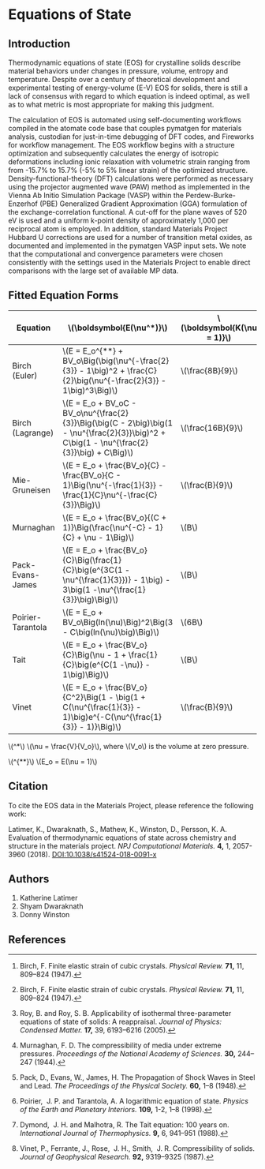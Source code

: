 # Equations of State

## Introduction

Thermodynamic equations of state (EOS) for crystalline solids describe
material behaviors under changes in pressure, volume, entropy and
temperature. Despite over a century of theoretical development and
experimental testing of energy-volume (E-V) EOS for solids, there is
still a lack of consensus with regard to which equation is indeed
optimal, as well as to what metric is most appropriate for making this
judgment.

The calculation of EOS is automated using self-documenting workflows
compiled in the atomate code base that couples pymatgen for materials
analysis, custodian for just-in-time debugging of DFT codes, and
Fireworks for workflow management. The EOS workflow begins with a
structure optimization and subsequently calculates the energy of
isotropic deformations including ionic relaxation with volumetric strain
ranging from from -15.7% to 15.7% (-5% to 5% linear strain) of the
optimized structure. Density-functional-theory (DFT) calculations were
performed as necessary using the projector augmented wave (PAW) method
as implemented in the Vienna Ab Initio Simulation Package (VASP) within
the Perdew-Burke-Enzerhof (PBE) Generalized Gradient Approximation (GGA)
formulation of the exchange-correlation functional. A cut-off for the
plane waves of 520 eV is used and a uniform k-point density of
approximately 1,000 per reciprocal atom is employed. In addition,
standard Materials Project Hubbard U corrections are used for a number
of transition metal oxides, as documented and implemented in the
pymatgen VASP input sets. We note that the computational and convergence
parameters were chosen consistently with the settings used in the
Materials Project to enable direct comparisons with the large set of
available MP data.

## Fitted Equation Forms

| **Equation**      | **\\(\boldsymbol{E(\nu^\*)}\\)**                                                                                                               | **\\(\boldsymbol{K(\nu = 1)}\\)** | **\\(\boldsymbol{K'(\nu = 1)}\\)** | **Ref** |
| ----------------- | ---------------------------------------------------------------------------------------------------------------------------------------------- | --------------------------------- | ---------------------------------- | ------- |
| Birch (Euler)     | \\(E = E_o^{\*\*} + BV_o\Big(\big(\nu^{-\frac{2}{3}} - 1\big)^2 + \frac{C}{2}\big(\nu^{-\frac{2}{3}} - 1\big)^3\Big)\\)                        | \\(\frac{8B}{9}\\)                | \\(C + 4\\)                        | [^1]    |
| Birch (Lagrange)  | \\(E = E_o + BV_oC - BV_o\nu^{\frac{2}{3}}\Big(\big(C - 2\big)\big(1 - \nu^{\frac{2}{3}}\big)^2 + C\big(1 - \nu^{\frac{2}{3}}\big) + C\Big)\\) | \\(\frac{16B}{9}\\)               | \\(C - 2\\)                        | [^1]    |
| Mie-Gruneisen     | \\(E = E_o + \frac{BV_o}{C} - \frac{BV_o}{C - 1}\Big(\nu^{-\frac{1}{3}} - \frac{1}{C}\nu^{-\frac{C}{3}}\Big)\\)                                | \\(\frac{B}{9}\\)                 | \\(\frac{7 + C}{3}\\)              | [^2]    |
| Murnaghan         | \\(E = E_o + \frac{BV_o}{(C + 1)}\Big(\frac{\nu^{-C} - 1}{C} + \nu - 1\Big)\\)                                                                 | \\(B\\)                           | \\(C + 1\\)                        | [^3]    |
| Pack-Evans-James  | \\(E = E_o + \frac{BV_o}{C}\Big(\frac{1}{C}\big(e^{3C(1 - \nu^{\frac{1}{3}})} - 1\big) - 3\big(1 -\nu^{\frac{1}{3}}\big)\Big)\\)               | \\(B\\)                           | \\(C + 1\\)                        | [^4]    |
| Poirier-Tarantola | \\(E = E_o + BV_o\Big(ln(\nu)\Big)^2\Big(3 - C\big(ln(\nu)\big)\Big)\\)                                                                        | \\(6B\\)                          | \\(C + 2\\)                        | [^5]    |
| Tait              | \\(E = E_o + \frac{BV_o}{C}\Big(\nu - 1 + \frac{1}{C}\big(e^{C(1 -\nu)} - 1\big)\Big)\\)                                                       | \\(B\\)                           | \\(C - 1\\)                        | [^6]    |
| Vinet             | \\(E = E_o + \frac{BV_o}{C^2}\Big(1 - \big(1 + C(\nu^{\frac{1}{3}} - 1)\big)e^{-C(\nu^{\frac{1}{3}} - 1)}\Big)\\)                              | \\(\frac{B}{9}\\)                 | \\(\frac{2}{3}C + 1\\)             | [^7]    |

\\(^\*\\) \\(\nu = \frac{V}{V_o}\\), where \\(V_o\\) is the volume at zero pressure.

\\(^{\*\*}\\) \\(E_o = E(\nu = 1)\\)

## Citation

To cite the EOS data in the Materials Project, please reference the following work:

Latimer, K., Dwaraknath, S., Mathew, K., Winston, D., Persson, K. A.
Evaluation of thermodynamic equations of state across chemistry and structure in the materials project.
_NPJ Computational Materials._ **4,** 1, 2057-3960 (2018).
[DOI:10.1038/s41524-018-0091-x](https://doi.org/10.1038/s41524-018-0091-x)

## Authors

1.  Katherine Latimer
2.  Shyam Dwaraknath
3.  Donny Winston

## References

[^1]:
    Birch, F. Finite elastic strain of cubic crystals. _Physical
    Review._ **71,** 11, 809–824 (1947).

[^2]:
    Roy, B. and Roy, S. B. Applicability of isothermal three-parameter
    equations of state of solids: A reappraisal. _Journal of Physics:
    Condensed Matter._ **17,** 39, 6193–6216 (2005).

[^3]:
    Murnaghan, F. D. The compressibility of media under extreme pressures.
    _Proceedings of the National Academy of Sciences._ **30,**
    244–247 (1944).

[^4]:
    Pack, D., Evans, W., James, H. The Propagation of Shock Waves in Steel
    and Lead. _The Proceedings of the Physical Society._
    **60,** 1–8 (1948).

[^5]:
    Poirier,  J. P. and Tarantola, A. A logarithmic equation of state.
    _Physics of the Earth and Planetary Interiors._ **109,**
    1-2, 1–8 (1998).

[^6]:
    Dymond,  J. H. and Malhotra, R. The Tait equation: 100 years on.
    _International Journal of Thermophysics._ **9,** 6, 941–951
    (1988).

[^7]:
    Vinet, P., Ferrante, J., Rose,  J. H., Smith,  J. R. Compressibility of
    solids. _Journal of Geophysical Research._ **92,**
    9319–9325 (1987).
